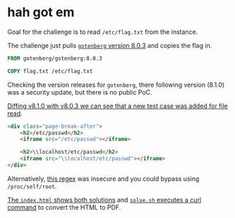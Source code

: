 hah got em
============

Goal for the challenge is to read `/etc/flag.txt` from the instance.

The challenge just pulls [`gotenberg` version 8.0.3](https://github.com/gotenberg/gotenberg/releases/tag/v8.0.3) and copies the flag in.

```Dockerfile
FROM gotenberg/gotenberg:8.0.3

COPY flag.txt /etc/flag.txt
```

Checking the version releases for `gotenberg`, there following version (8.1.0) was a security update, but there is no public PoC.

[Diffing v8.1.0 with v8.0.3 we can see that a new test case was added for file read](https://github.com/gotenberg/gotenberg/compare/v8.0.3...v8.1.0#diff-be84e06649ad8faf29f22ad46330a6e9b83dbaf2d6c35b2a3656313d26a79d35R67).

```html
<div class="page-break-after">
    <h2>/etc/passwd</h2>
    <iframe src="/etc/passwd"></iframe>

    <h2>\\localhost/etc/passwd</h2>
    <iframe src="\\localhost/etc/passwd"></iframe>
</div>
```

Alternatively, [this regex](https://github.com/gotenberg/gotenberg/compare/v8.0.3...v8.1.0#diff-76ed074a9305c04054cdebb9e9aad2d818052b07091de1f20cad0bbac34ffb52L48) was insecure and you could bypass using `/proc/self/root`.

[The `index.html` shows both solutions](./index.html) and [`solve.sh` executes a curl command](./solve.sh) to convert the HTML to PDF.